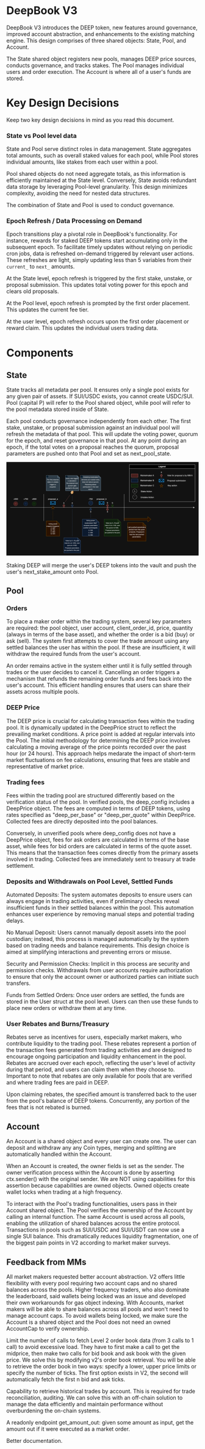 # DeepBook V3
DeepBook V3 introduces the DEEP token, new features around governance, improved account abstraction, and enhancements to the existing matching engine. This design comprises of three shared objects: State, Pool, and Account. 

The State shared object registers new pools, manages DEEP price sources, conducts governance, and tracks stakes. The Pool manages individual users and order execution. The Account is where all of a user's funds are stored.
# Key Design Decisions
Keep two key design decisions in mind as you read this document.
### State vs Pool level data
State and Pool serve distinct roles in data management. State aggregates total amounts, such as overall staked values for each pool, while Pool stores individual amounts, like stakes from each user within a pool.

Pool shared objects do not need aggregate totals, as this information is efficiently maintained at the State level. Conversely, State avoids redundant data storage by leveraging Pool-level granularity. This design minimizes complexity, avoiding the need for nested data structures.

The combination of State and Pool is used to conduct governance.
### Epoch Refresh / Data Processing on Demand
Epoch transitions play a pivotal role in DeepBook's functionality. For instance, rewards for staked DEEP tokens start accumulating only in the subsequent epoch. To facilitate timely updates without relying on periodic cron jobs, data is refreshed on-demand triggered by relevant user actions. These refreshes are light, simply updating less than 5 variables from their `current_` to `next_` amounts.

At the State level, epoch refresh is triggered by the first stake, unstake, or proposal submission. This updates total voting power for this epoch and clears old proposals.

At the Pool level, epoch refresh is prompted by the first order placement. This updates the current fee tier.

At the user level, epoch refresh occurs upon the first order placement or reward claim. This updates the individual users trading data.
# Components
## State
State tracks all metadata per pool. It ensures only a single pool exists for any given pair of assets. If SUI/USDC exists, you cannot create USDC/SUI. Pool (capital P) will refer to the Pool shared object, while pool will refer to the pool metadata stored inside of State.

Each pool conducts governance independently from each other. The first stake, unstake, or proposal submission against an individual pool will refresh the metadata of that pool. This will update the voting power, quorum for the epoch, and reset governance in that pool. At any point during an epoch, if the total votes on a proposal reaches the quorum, proposal parameters are pushed onto that Pool and set as next_pool_state.

![image info](DeepBook%20Governance%20Timeline.png)

Staking DEEP will merge the user's DEEP tokens into the vault and push the user's next_stake_amount onto Pool.
## Pool
### Orders
To place a maker order within the trading system, several key parameters are required: the pool object, user account, client_order_id, price, quantity (always in terms of the base asset), and whether the order is a bid (buy) or ask (sell). The system first attempts to cover the trade amount using any settled balances the user has within the pool. If these are insufficient, it will withdraw the required funds from the user's account.

An order remains active in the system either until it is fully settled through trades or the user decides to cancel it. Cancelling an order triggers a mechanism that refunds the remaining order funds and fees back into the user's account. This efficient handling ensures that users can share their assets across multiple pools.

### DEEP Price
The DEEP price is crucial for calculating transaction fees within the trading pool. It is dynamically updated in the DeepPrice struct to reflect the prevailing market conditions. A price point is added at regular intervals into the Pool. The initial methodology for determining the DEEP price involves calculating a moving average of the price points recorded over the past hour (or 24 hours). This approach helps medarate the impact of short-term market fluctuations on fee calculations, ensuring that fees are stable and representative of market price.

### Trading fees
Fees within the trading pool are structured differently based on the verification status of the pool. In verified pools, the deep_config includes a DeepPrice object. The fees are computed in terms of DEEP tokens, using rates specified as "deep_per_base" or "deep_per_quote" within DeepPrice. Collected fees are directly deposited into the pool balances.

Conversely, in unverified pools where deep_config does not have a DeepPrice object, fees for ask orders are calculated in terms of the base asset, while fees for bid orders are calculated in terms of the quote asset. This means that the transaction fees comes directly from the primary assets involved in trading. Collected fees are immediately sent to treasury at trade settlement.

### Deposits and Withdrawals on Pool Level, Settled Funds
Automated Deposits: The system automates deposits to ensure users can always engage in trading activities, even if preliminary checks reveal insufficient funds in their settled balances within the pool. This automation enhances user experience by removing manual steps and potential trading delays.

No Manual Deposit: Users cannot manually deposit assets into the pool custodian; instead, this process is managed automatically by the system based on trading needs and balance requirements. This design choice is aimed at simplifying interactions and preventing errors or misuse.

Security and Permission Checks: Implicit in this process are security and permission checks. Withdrawals from user accounts require authorization to ensure that only the account owner or authorized parties can initiate such transfers.

Funds from Settled Orders: Once user orders are settled, the funds are stored in the User struct at the pool level. Users can then use these funds to place new orders or withdraw them at any time.

### User Rebates and Burns/Treasury
Rebates serve as incentives for users, especially market makers, who contribute liquidity to the trading pool. These rebates represent a portion of the transaction fees generated from trading activities and are designed to encourage ongoing participation and liquidity enhancement in the pool. Rebates are accrued over each epoch, reflecting the user's level of activity during that period, and users can claim them when they choose to. Important to note that rebates are only available for pools that are verified and where trading fees are paid in DEEP.

Upon claiming rebates, the specified amount is transferred back to the user from the pool's balance of DEEP tokens. Concurrently, any portion of the fees that is not rebated is burned.

## Account
An Account is a shared object and every user can create one. The user can deposit and withdraw any any Coin types, merging and splitting are automatically handled within the Account.

When an Account is created, the owner fields is set as the sender. The owner verification process within the Account is done by asserting ctx.sender() with the original sender. We are NOT using capabilities for this assertion because capabilities are owned objects. Owned objects create wallet locks when trading at a high frequency. 

To interact with the Pool's trading functionalities, users pass in their Account shared object. The Pool verifies the ownership of the Account by calling an internal function. The same Account is used across all pools, enabling the utilization of shared balances across the entire protocol. Transactions in pools such as SUI/USDC and SUI/USDT can now use a single SUI balance. This dramatically reduces liquidity fragmentation, one of the biggest pain points in V2 according to market maker surveys.

## Feedback from MMs
All market makers requested better account abstraction. V2 offers little flexibility with every pool requiring two account caps and no shared balances across the pools. Higher frequency traders, who also dominate the leaderboard, said wallets being locked was an issue and developed their own workarounds for gas object indexing. With Accounts, market makers will be able to share balances across all pools and won't need to manage account caps. To avoid wallets being locked, we make sure the Account is a shared object and the Pool does not need an owned AccountCap to verify ownership.

Limit the number of calls to fetch Level 2 order book data (from 3 calls to 1 call) to avoid excessive load. They have to first make a call to get the midprice, then make two calls for bid book and ask book with the given price. We solve this by modifying v2's order book retrieval. You will be able to retrieve the order book in two ways: specify a lower, upper price limits or specify the number of ticks. The first option exists in V2, the second will automatically fetch the first n bid and ask ticks.

Capability to retrieve historical trades by account. This is required for trade reconciliation, auditing. We can solve this with an off-chain solution to manage the data efficiently and maintain performance without overburdening the on-chain systems.

A readonly endpoint get_amount_out: given some amount as input, get the amount out if it were executed as a market order.

Better documentation.